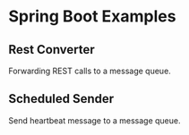 # Spring Boot Examples

## Rest Converter
Forwarding REST calls to a message queue.

## Scheduled Sender
Send heartbeat message to a message queue.